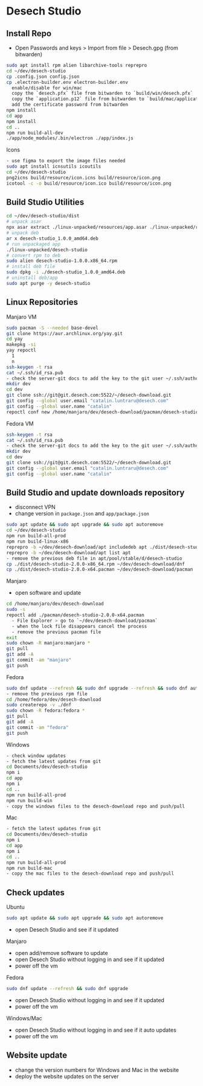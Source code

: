 # Desech Studio

## Install Repo

- Open Passwords and keys > Import from file > Desech.gpg (from bitwarden)

```sh
sudo apt install rpm alien libarchive-tools reprepro
cd ~/dev/desech-studio
cp .config.json config.json
cp .electron-builder.env electron-builder.env
  enable/disable for win/mac
  copy the `desech.pfx` file from bitwarden to `build/win/desech.pfx`
  copy the `application.p12` file from bitwarden to `build/mac/application.p12`
  add the certificate password from bitwarden
npm install
cd app
npm install
cd ..
npm run build-all-dev
./app/node_modules/.bin/electron ./app/index.js
```

Icons

```sh
- use figma to export the image files needed
sudo apt install icnsutils icoutils
cd ~/dev/desech-studio
png2icns build/resource/icon.icns build/resource/icon.png
icotool -c -o build/resource/icon.ico build/resource/icon.png
```

## Build Studio Utilities

```sh
cd ~/dev/desech-studio/dist
# unpack asar
npx asar extract ./linux-unpacked/resources/app.asar ./linux-unpacked/resources/app
# unpack deb
ar x desech-studio_1.0.0_amd64.deb
# run unpackaged app
./linux-unpacked/desech-studio
# convert rpm to deb
sudo alien desech-studio-1.0.0.x86_64.rpm
# install deb file
sudo dpkg -i ./desech-studio_1.0.0_amd64.deb
# uninstall deb/app
sudo apt purge -y desech-studio
```

## Linux Repositories

Manjaro VM

```sh
sudo pacman -S --needed base-devel
git clone https://aur.archlinux.org/yay.git
cd yay
makepkg -si
yay repoctl
  1
  n
ssh-keygen -t rsa
cat ~/.ssh/id_rsa.pub
- check the server-git docs to add the key to the git user ~/.ssh/authorized_keys file
mkdir dev
cd dev
git clone ssh://git@git.desech.com:5522/~/desech-download.git
git config --global user.email "catalin.luntraru@desech.com"
git config --global user.name "catalin"
repoctl conf new /home/manjaro/dev/desech-download/pacman/desech-studio.db.tar.zst
```

Fedora VM

```sh
ssh-keygen -t rsa
cat ~/.ssh/id_rsa.pub
- check the server-git docs to add the key to the git user ~/.ssh/authorized_keys file
mkdir dev
cd dev
git clone ssh://git@git.desech.com:5522/~/desech-download.git
git config --global user.email "catalin.luntraru@desech.com"
git config --global user.name "catalin"
```

## Build Studio and update downloads repository

- disconnect VPN
- change version in `package.json` and `app/package.json`

```sh
sudo apt update && sudo apt upgrade && sudo apt autoremove
cd ~/dev/desech-studio
npm run build-all-prod
npm run build-linux-x86
reprepro -b ~/dev/desech-download/apt includedeb apt ./dist/desech-studio-2.0.0-amd64.deb
reprepro -b ~/dev/desech-download/apt list apt
- remove the previous deb file in apt/pool/stable/d/desech-studio
cp ./dist/desech-studio-2.0.0-x86_64.rpm ~/dev/desech-download/dnf
cp ./dist/desech-studio-2.0.0-x64.pacman ~/dev/desech-download/pacman
```

Manjaro

- open software and update

```sh
cd /home/manjaro/dev/desech-download
sudo -s
repoctl add ./pacman/desech-studio-2.0.0-x64.pacman
  - File Explorer > go to `~/dev/desech-download/pacman`
  - when the lock file disappears cancel the process
  - remove the previous pacman file
exit
sudo chown -R manjaro:manjaro *
git pull
git add -A
git commit -am "manjaro"
git push
```

Fedora

```sh
sudo dnf update --refresh && sudo dnf upgrade --refresh && sudo dnf autoremove
- remove the previous rpm file
cd /home/fedora/dev/desech-download
sudo createrepo -v ./dnf
sudo chown -R fedora:fedora *
git pull
git add -A
git commit -am "fedora"
git push
```

Windows

```sh
- check window updates
- fetch the latest updates from git
cd Documents/dev/desech-studio
npm i
cd app
npm i
cd ..
npm run build-all-prod
npm run build-win
- copy the windows files to the desech-download repo and push/pull
```

Mac

```sh
- fetch the latest updates from git
cd Documents/dev/desech-studio
npm i
cd app
npm i
cd ..
npm run build-all-prod
npm run build-mac
- copy the mac files to the desech-download repo and push/pull
```

## Check updates

Ubuntu

```sh
sudo apt update && sudo apt upgrade && sudo apt autoremove
```

- open Desech Studio and see if it updated

Manjaro

- open add/remove software to update
- open Desech Studio without logging in and see if it updated
- power off the vm

Fedora

```sh
sudo dnf update --refresh && sudo dnf upgrade
```

- open Desech Studio without logging in and see if it updated
- power off the vm

Windows/Mac

- open Desech Studio without logging in and see if it auto updates
- power off the vm

## Website update

- change the version numbers for Windows and Mac in the website
- deploy the website updates on the server
